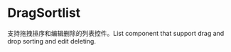 # DragSortlist
支持拖拽排序和编辑删除的列表控件。List component that support drag and drop sorting and edit deleting.
